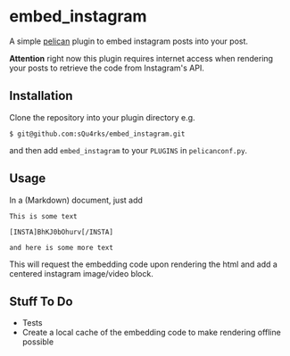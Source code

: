 # embed_instagram #

A simple [pelican](https://getpelican.com) plugin to embed instagram posts into your post. 

**Attention** right now this plugin requires internet access when rendering your posts to retrieve the code from Instagram's API. 

## Installation ##

Clone the repository into your plugin directory e.g.

```
$ git@github.com:sQu4rks/embed_instagram.git
```

and then add `embed_instagram` to your `PLUGINS` in `pelicanconf.py`.

## Usage ##

In a (Markdown) document, just add

```
This is some text

[INSTA]BhKJ0bOhurv[/INSTA]

and here is some more text
```

This will request the embedding code upon rendering the html and add a centered instagram image/video block. 

## Stuff To Do ##

* Tests
* Create a local cache of the embedding code to make rendering offline possible
